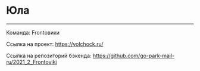 # Юла
---

Команда: Frontовики

Ссылка на проект: https://volchock.ru/

Ссылка на репозиторий бэкенда: https://github.com/go-park-mail-ru/2021_2_Frontoviki